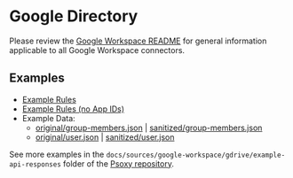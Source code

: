 # Google Directory

Please review the [Google Workspace README](../README.md) for general information applicable to
all Google Workspace connectors.


## Examples

- [Example Rules](directory.yaml)
- [Example Rules (no App IDs)](directory-no-app-ids.yaml)
- Example Data:
  - [original/group-members.json](example-api-responses/original/group-members.json) |
    [sanitized/group-members.json](example-api-responses/sanitized/group-members.json)
  - [original/user.json](example-api-responses/original/user.json) |
    [sanitized/user.json](example-api-responses/sanitized/user.json)

See more examples in the `docs/sources/google-workspace/gdrive/example-api-responses` folder
of the [Psoxy repository](https://github.com/Worklytics/psoxy).
